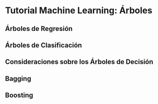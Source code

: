 # Tutorial Machine Learning: Árboles

## Árboles de Regresión

## Árboles de Clasificación

## Consideraciones sobre los Árboles de Decisión

## Bagging

## Boosting 
